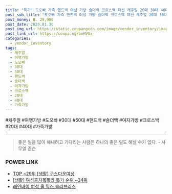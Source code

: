 ```yaml
--- 
title: "특가! 도오빠 가죽 핸드백 여성 가방 숄더백 크로스백 패션 캐주얼 20대 30대 40대 50대 여..." 
post_sub_title: "도오빠 가죽 핸드백 여성 가방 숄더백 크로스백 패션 캐주얼 20대 30대 40대 50대 여행가방 여자가방 가죽가방" 
post_money: ₩. 29,900 
post_date: 2020.01.30 
post_img_url: https://static.coupangcdn.com/image/vendor_inventory/images/2018/07/23/22/5/7bce2558-983d-4de2-93ad-a253b05f8196.jpg 
post_link_url: https://coupa.ng/bnHVGx 
categories: 
  - vendor_inventory 
tags: 
  - 캐주얼 
  - 여행가방 
  - 도오빠 
  - 30대 
  - 50대 
  - 핸드백 
  - 숄더백 
  - 여자가방 
  - 크로스백 
  - 20대 
  - 40대 
  - 가죽가방 
--- 
```

  #캐주얼 #여행가방 #도오빠 #30대 #50대 #핸드백 #숄더백 #여자가방 #크로스백 #20대 #40대 #가죽가방 
<hr> 

> 좋은 일을 많이 해내려고 기다리는 사람은 하나의 좋은 일도 해낼 수가 없다. - 사무엘 존슨 


### POWER LINK

* <a href="https://blog.naver.com/fasyy4321/221776266303" target="_blank"> TOP ~29위 [생활] 구스다운여성</a>
* <a href="https://blog.naver.com/sakai111/221788428036" target="_blank"> [생활] 여성골지목폴라 특가 순위 ~34위</a>
* <a href="https://blog.naver.com/santokki14/221787044356" target="_blank">래인바이 여성 쿨 믹스 슬리브리스</a>
